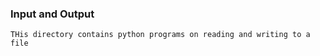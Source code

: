 ### Input and Output
```THis directory contains python programs on reading and writing to a file```
